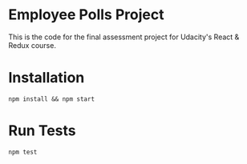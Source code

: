 # Employee Polls Project

This is the code for the final assessment project for Udacity's React & Redux course.

# Installation

```shell
npm install && npm start
```

# Run Tests

```shell
npm test
```
